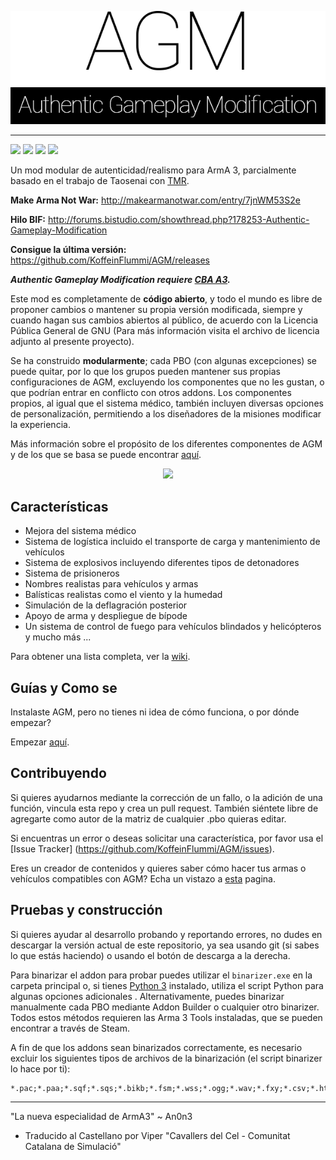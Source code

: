 <p align="center">
  <img src="https://raw.githubusercontent.com/KoffeinFlummi/AGM/master/.devfiles/Assets/Logo/agm_logo_black_transparent.png" />
</p>

---

[![](http://img.shields.io/badge/release-0.94.1-green.svg)](https://github.com/KoffeinFlummi/AGM/releases) [![](http://img.shields.io/badge/download-20_MB-blue.svg)](https://github.com/KoffeinFlummi/AGM/releases/download/v0.94.1/AGM_v0.94.1.rar) [![](http://img.shields.io/badge/license-GPLv2-red.svg)](https://github.com/KoffeinFlummi/AGM/blob/master/LICENSE) [![](http://img.shields.io/github/issues/KoffeinFlummi/AGM.svg)](https://github.com/KoffeinFlummi/AGM/issues)

Un mod modular de autenticidad/realismo para ArmA 3, parcialmente basado en el trabajo de Taosenai con [TMR](https://github.com/Taosenai/tmr).

**Make Arma Not War:** http://makearmanotwar.com/entry/7jnWM53S2e

**Hilo BIF:** http://forums.bistudio.com/showthread.php?178253-Authentic-Gameplay-Modification

**Consigue la última versión:** https://github.com/KoffeinFlummi/AGM/releases

***Authentic Gameplay Modification requiere [CBA A3](http://www.armaholic.com/page.php?id=18767).***

Este mod es completamente de **código abierto**, y todo el mundo es libre de proponer cambios o mantener su propia versión modificada, siempre y cuando hagan sus cambios abiertos al público, de acuerdo con la Licencia Pública General de GNU (Para más información visita el archivo de licencia adjunto al presente proyecto).

Se ha construido **modularmente**; cada PBO (con algunas excepciones) se puede quitar, por lo que los grupos pueden mantener sus propias configuraciones de AGM, excluyendo los componentes que no les gustan, o que podrían entrar en conflicto con otros addons.
Los componentes propios, al igual que el sistema médico, también incluyen diversas opciones de personalización, permitiendo a los diseñadores de la misiones modificar la experiencia.

Más información sobre el propósito de los diferentes componentes de AGM y de los que se basa se puede encontrar [aquí](https://github.com/KoffeinFlummi/AGM/wiki#features).

<p align="center"><a href="https://www.paypal.com/cgi-bin/webscr?cmd=_s-xclick&amp;hosted_button_id=HPAXPTVCNLDZS"><img src="https://www.paypalobjects.com/en_US/i/btn/btn_donateCC_LG.gif" style="max-width:100%;"></a></p>

## Características

* Mejora del sistema médico
* Sistema de logística incluido el transporte de carga y mantenimiento de vehículos
* Sistema de explosivos incluyendo diferentes tipos de detonadores
* Sistema de prisioneros
* Nombres realistas para vehículos y armas
* Balísticas realistas como el viento y la humedad
* Simulación de la deflagración posterior
* Apoyo de arma y despliegue de bípode
* Un sistema de control de fuego para vehículos blindados y helicópteros
y mucho más ...

Para obtener una lista completa, ver la [wiki](https://github.com/KoffeinFlummi/AGM/wiki).

## Guías y Como se

Instalaste AGM, pero no tienes ni idea de cómo funciona, o por dónde empezar?

Empezar [aquí](https://github.com/KoffeinFlummi/AGM/wiki/Getting-Started).

## Contribuyendo

Si quieres ayudarnos mediante la corrección de un fallo, o la adición de una función, vincula esta repo y crea un pull request. También siéntete libre de agregarte como autor de la matriz de cualquier .pbo quieras editar.

Si encuentras un error o deseas solicitar una característica, por favor usa el [Issue Tracker] (https://github.com/KoffeinFlummi/AGM/issues).

Eres un creador de contenidos y quieres saber cómo hacer tus armas o vehículos compatibles con AGM? Echa un vistazo a [esta](https://github.com/KoffeinFlummi/AGM/wiki/For-Addon-Makers) pagina.

## Pruebas y construcción

Si quieres ayudar al desarrollo probando y reportando errores, no dudes en descargar la versión actual de este repositorio, ya sea usando git (si sabes lo que estás haciendo) o usando el botón de descarga a la derecha.

Para binarizar el addon para probar puedes utilizar el `binarizer.exe` en la carpeta principal o, si tienes [Python 3](https://www.python.org/) instalado, utiliza el script Python para algunas opciones adicionales . Alternativamente, puedes binarizar manualmente cada PBO mediante Addon Builder o cualquier otro binarizer. Todos estos métodos requieren las Arma 3 Tools instaladas, que se pueden encontrar a través de Steam.

A fin de que los addons sean binarizados correctamente, es necesario excluir los siguientes tipos de archivos de la binarización (el script binarizer lo hace por ti):
```
*.pac;*.paa;*.sqf;*.sqs;*.bikb;*.fsm;*.wss;*.ogg;*.wav;*.fxy;*.csv;*.html;*.lip;*.txt;*.wrp;*.bisurf;*.xml;*.hqf;
```

---

"La nueva especialidad de ArmA3"
~ An0n3

- Traducido al Castellano por Viper "Cavallers del Cel - Comunitat Catalana de Simulació"
